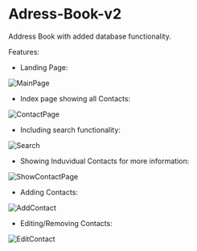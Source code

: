 # Adress-Book-v2
Address Book with added database functionality.

Features: 
  - Landing Page: 
  
![MainPage](https://user-images.githubusercontent.com/56028164/69961742-c9f09700-150c-11ea-9acf-11293f367731.PNG)

  - Index page showing all Contacts:
  
![ContactPage](https://user-images.githubusercontent.com/56028164/69961750-cf4de180-150c-11ea-8c80-fcc9aba08ae4.PNG)

   - Including search functionality:
    
![Search](https://user-images.githubusercontent.com/56028164/69961777-dbd23a00-150c-11ea-9774-e146ee4406b0.PNG)

  - Showing Induvidual Contacts for more information: 
  
![ShowContactPage](https://user-images.githubusercontent.com/56028164/69961780-de349400-150c-11ea-8a0d-e42ec6a1d01a.PNG)

  - Adding Contacts:
  
![AddContact](https://user-images.githubusercontent.com/56028164/69961747-cceb8780-150c-11ea-9f2f-988c417f3fe7.PNG)

  - Editing/Removing Contacts:
  
![EditContact](https://user-images.githubusercontent.com/56028164/69961761-d4129580-150c-11ea-8381-09bbab6316b6.PNG)
